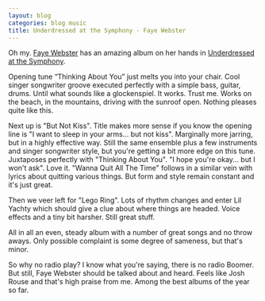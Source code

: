 ```yaml
---
layout: blog
categories: blog music
title: Underdressed at the Symphony - Faye Webster
---
```

Oh my.  [Faye Webster](https://tidal.com/artist/8517573?u) has an amazing album on her hands in [Underdressed at the Symphony](https://tidal.com/album/329221158?u). 

Opening tune “Thinking About You” just melts you into your chair.  Cool singer songwriter groove executed perfectly with a simple bass, guitar, drums. Until what sounds like a glockenspiel. It works. Trust me.  Works on the beach, in the mountains, driving with the sunroof open.  Nothing pleases quite like this.

Next up is "But Not Kiss".  Title makes more sense if you know the opening line is "I want to sleep in your arms... but not kiss".  Marginally more jarring, but in a highly effective way.  Still the same ensemble plus a few instruments and singer songwriter style, but you're getting a bit more edge on this tune.  Juxtaposes perfectly with "Thinking About You".  "I hope you're okay... but I won't ask".  Love it.  "Wanna Quit All The Time" follows in a similar vein with lyrics about quitting various things.  But form and style remain constant and it's just great.

Then we veer left for "Lego Ring".  Lots of rhythm changes and enter Lil Yachty which should give a clue about where things are headed.  Voice effects and a tiny bit harsher.  Still great stuff.

All in all an even, steady album with a number of great songs and no throw aways.  Only possible complaint is some degree of sameness, but that's minor.

So why no radio play?  I know what you're saying, there is no radio Boomer.  But still, Faye Webster should be talked about and heard. Feels like Josh Rouse and that's high praise from me. Among the best albums of the year so far.
